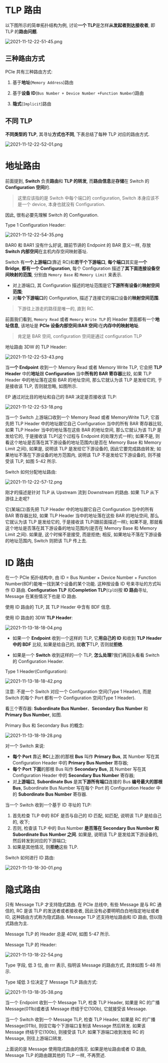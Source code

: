
# TLP 路由

以下图所示的简单拓扑结构为例, 讨论**一个 TLP**是怎样**从发起者到达接收者**, 即 TLP 的**路由问题**.

![2021-11-12-22-51-45.png](./images/2021-11-12-22-51-45.png)

## 三种路由方式

PCIe 共有三种路由方式:

1) 基于**地址**(`Memory Address`)路由

2) 基于**设备 ID**(`Bus Number + Device Number +Function Number`)路由

3) **隐式**(`Implicit`)路由

## 不同 TLP

**不同类型的 TLP**, 其寻址**方式也不同**, 下表总结了每种 TLP 对应的路由方式.

![2021-11-12-22-52-01.png](./images/2021-11-12-22-52-01.png)

# 地址路由

前面提到, **Switch** 负责**路由**和 **TLP 的转发**, 而**路由信息**是**存储**在 Switch 的 **Configuration 空间**的.

> 这里应该指的是 Switch 中每个端口的 configuration, Switch 本身应该不是一个 device, 本身也就没有 Configuration.

因此, 很有必要先理解 Switch 的 Configuration.

Type 1 Configuration Header:

![2021-11-12-22-54-35.png](./images/2021-11-12-22-54-35.png)

BAR0 和 BAR1 没有什么好说, 跟前节讲的 Endpoint 的 BAR 意义一样, 存放 **Switch 内部空间**在主机内存空间映射基址.

Switch 有**一个上游端口**(靠近 RC)和**若干个下游端口**, **每个端口**其实是**一个 Bridge**, **都有一个 Configuration**, 每个 Configuration 描述了**其下面连接设备空间映射的范围**, 分别由 `Memory Base` 和 `Memory Limit` 来表示.

* 对上游端口, 其 Configuration 描述的地址范围是它**下游所有设备**的**映射空间范围**;
* 对**每个下游端口**的 Configuration, 描述了连接它的端口设备的**映射空间范围**.

> 下游往上游走的路径是唯一的, 直到 RC.

前面我们看到, `Memory Read` 或者 `Memory Write TLP` 的 Header 里面都有一个**地址信息**, 该地址是 **PCIe 设备内部空间**(**BAR 空间**)在**内存中的映射地址**.

> 肯定是 BAR 空间, configuration 空间是通过 configuration TLP

地址路由 3DW 的 TLP Header:

![2021-11-12-22-53-43.png](./images/2021-11-12-22-53-43.png)

当**一个 Endpoint** 收到一个 Memory Read 或者 Memory Write TLP, 它会把 **TLP Header** 中的**地址**跟 **Configuration** 当中**所有的 BAR 寄存器**比较, 如果 TLP Header 中的地址落在这些 BAR 的地址空间, 那么它就认为该 TLP 是发给它的, 于是接收该 TLP, 否则就忽略, 如图所示.

EP 通过对比目的地址和自己的 BAR 决定是否接收该 TLP:

![2021-11-12-22-53-18.png](./images/2021-11-12-22-53-18.png)

当一个 Switch 上游端口收到一个 Memory Read 或者 MemoryWrite TLP, 它首先把 TLP Header 中的地址跟它自己 Configuration 当中的所有 BAR 寄存器比较, 如果 TLP Header 当中的地址落在这些 BAR 的地址空间, 那么它就认为该 TLP 是发给它的, 于是接收该 TLP(这个过程与 Endpoint 的处理方式一样); 如果不是, 则看这个地址是否落在其下游设备的地址范围内(是否在 Memory Base 和 Memory Limit 之间), 如果是, 说明该 TLP 是发给它下游设备的, 因此它要完成路由转发; 如果地址不落在下游设备的地方范围内, 说明该 TLP 不是发给它下游设备的, 则不接受该 TLP, 如图 5-42 所示.

Switch 如何分配地址路由:

![2021-11-12-22-57-12.png](./images/2021-11-12-22-57-12.png)

刚才的描述是针对 TLP 从 Upstream 流到 Downstream 的路由. 如果 TLP 从下游往上走呢?

它(某端口)首先把 TLP Header 中的地址跟它自己 Configuration 当中的所有 BAR 寄存器比较, 如果 TLP Header 当中的地址落在这些 BAR 的地址空间, 那么它就认为该 TLP 是发给它的, 于是接收该 TLP(跟前面描述一样); 如果不是, 那就看这个地址是否落在其下游设备的地址范围内(是否在 Memory Base 和 Memory Limit 之间). 如果是, 这个时候不是接受, 而是拒绝; 相反, 如果地址不落在下游设备的地址范围内, Switch 则把该 TLP 传上去.

# ID 路由

在一个 PCIe 拓扑结构中, 由 ID = Bus Number + Device Number + Function Number(BDF)能唯一找到某个设备的某个功能. 这种按设备 ID 号来寻址的方式叫作 ID 路由. **Configuration TLP** 和**Completion TLP**(`CplD`)按 **ID 路由**寻址, Message 在某些情况下也是 ID 路由.

使用 ID 路由的 TLP, 其 TLP Header 中含有 BDF 信息.

使用 ID 路由的 3DW **TLP Header**:

![2021-11-13-18-18-04.png](./images/2021-11-13-18-18-04.png)

* 如果一个 **Endpoint** 收到一个这样的 TLP, 它**用自己的 ID** 和收到 **TLP Header 中的 BDF** 比较, 如果是给自己的, 就**收下**TLP, 否则就**拒绝**.

* 如果是一个 **Switch** 收到这样的一个 TLP, **怎么处理**?我们再回头看看 Switch 的 Configuration Header.

Type 1 Header(Configuration):

![2021-11-13-18-18-42.png](./images/2021-11-13-18-18-42.png)

注意: 不是一个 Switch 对应一个 Configuration 空间(Type 1 Header), 而是 Switch 的每个 Port 都有一个 Configuration 空间(Type 1 Header).

看三个寄存器: **Subordinate Bus Number**、**Secondary Bus Number** 和 **Primary Bus Number**, 如图.

Primary Bus 和 Secondary Bus 的概念:

![2021-11-13-18-19-28.png](./images/2021-11-13-18-19-28.png)

对一个 Switch 来说:

* **每个 Port** 靠近 **RC**(上游)的那根 **Bus** 叫作 **Primary Bus**, 其 Number 写在其 Configuration Header 中的 **Primary Bus Number** 寄存器;
* **每个 Port 下面**的那根 Bus 叫作 **Secondary Bus**, 其 Number 写在其 Configuration Header 中的 **Secondary Bus Number** 寄存器;
* 对**上游端口**, **Subordinate Bus** 是其**下游所有端口**连接的 Bus **编号最大的那根 Bus**, Subordinate Bus Number 写在每个 Port 的 Configuration Header 中的 **Subordinate Bus Number** 寄存器.

当一个 Switch 收到一个基于 ID 寻址的 TLP:

1. 首先检查 TLP 中的 BDF 是否与自己的 ID 匹配, 如匹配, 说明该 TLP 是给自己的, 收下;
2. 否则, 检查该 TLP 中的 Bus Number **是否落在 Secondary Bus Number 和 Subordinate Bus Number 之间**. 如果是, 说明该 TLP 是发给其下游设备的, 然后转发到对应的下游端口;
3. 如果是其他情况, 则**拒绝**这些 TLP.

Switch 如何进行 ID 路由:

![2021-11-13-18-30-01.png](./images/2021-11-13-18-30-01.png)

# 隐式路由

只有 Message TLP 才支持隐式路由. 在 PCIe 总线中, 有些 Message 是与 RC 通信的, RC 是该 TLP 的发送者或者接收者, 因此没有必要明明白白地指定地址或者 ID, 这种路由方式称为隐式路由. Message TLP 还支持地址路由和 ID 路由, 但以隐式路由为主.

Message TLP 的 Header 总是 4DW, 如图 5-47 所示.

Message TLP 的 Header:

![2021-11-13-18-22-54.png](./images/2021-11-13-18-22-54.png)

Type 字段, 低 3 位, 由 rrr 表示, 指明该 Message 的路由方式, 具体如图 5-48 所示.

Type 域低 3 位决定了 Message TLP 路由方式:

![2021-11-13-18-35-38.png](./images/2021-11-13-18-35-38.png)

当一个 Endpoint 收到一个 Message TLP, 检查 TLP Header, 如果是 RC 的广播 Message(011b)或者该 Message 终结于它(100b), 它就接受该 Message.

当一个 Switch 收到一个 Message TLP, 检查 TLP Header, 如果是 RC 的广播 Message(011b), 则往它每个下游端口复制该 Message 然后转发. 如果该 Message 终结于它(100b), 则接受该 TLP. 如果下游端口收到发给 RC 的 Message, 则往上游端口转发.

上面说的是 Message 使用隐式路由的情况. 如果是地址路由或者 ID 路由, Message TLP 的路由跟其他的 TLP 一样, 不再赘述.
